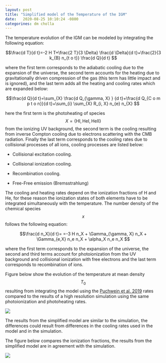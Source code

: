 ```yaml
---
layout: post
title: "Simplified model of the Temperature of the IGM"
date:   2020-08-25 10:10:24 -0800
categorines: dm cholla
---
```


The temperature evolution of the IGM can be modeled by integrating the following equation:

$$\frac{d T}{d t}=-2 H T+\frac{2 T}{3 \Delta} \frac{d \Delta}{d t}+\frac{2}{3 k_{B} n_{t o t}} \frac{d Q}{d t} $$

where the first term corresponds to the adiabatic cooling due to the expansion of the universe, the second term accounts for the heating due to gravitationally driven compression of the gas (this term has little impact and is ignored), and the last term adds all the heating and cooling rates which are expanded below:


$$\frac{d Q}{d t}=\sum_{X} \frac{d Q_{\gamma, X} } {d t}+\frac{d Q_{C o m p t o n}}{d t}+\sum_{i} \sum_{X} R_{i, X} n_{e} n_{X} $$

here the first term is the photoheating of species $$X=\{ \mathrm{HI}, \mathrm{HeI}, \mathrm{HeII} \}$$ from the ionizing UV background, the second term is the cooling resulting from inverse Compton cooling due to electrons scattering with the CMB radiation. Finally the last term corresponds to the cooling rates due to collisional processes of all ions, cooling processes are listed below:

* Collisional excitation cooling.

* Collisional ionization cooling.

* Recombination cooling.

* Free-Free emission (Bremsstrahlung) 

The cooling and heating rates depend on the ionization fractions of H and He, for these reason the ionization states of both elements have to be integrated simultaneously with the temperature. The number density of the chemical species $$x$$ follows the following equation:

$$\frac{d n_X}{d t}= =-3 H n_X + \Gamma_{\gamma, X} n_X  + \Gamma_{e,X} n_e n_X + \alpha_X n_e n_X $$

where the first term corresponds to the expansion of the universe, the second and third terms account for photoionization from the UV background and collisional ionization with free electrons and the last term corresponds to recombination of ions.    


 


Figure below show the evolution of the  temperature at mean density $$T_0$$ resulting from integrating the model using the [Puchwein et al. 2019](https://arxiv.org/abs/1801.04931) rates compared to the results of a high resolution simulation using the same photoionization and photoheating rates.


<img src="{{ site.url }}assets/images/temp_evolution.png">

The results from the simplified model are similar to the simulation, the differences could result from differences in the cooling rates used in the model and in the simulation.

The figure below compares the ionization fractions, the results from the simplified model are in agreement with the simulation.


<img src="{{ site.url }}assets/images/ionization_fractions.png">

